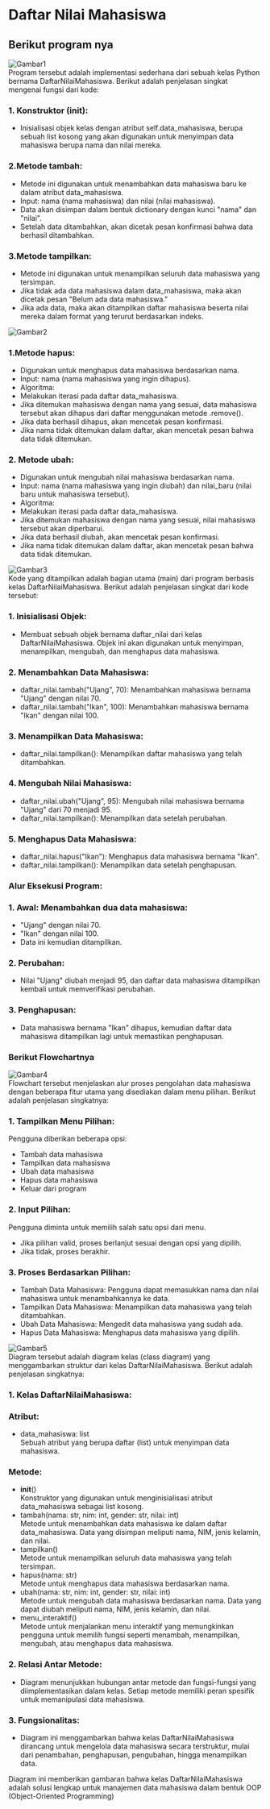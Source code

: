# Daftar Nilai Mahasiswa

## Berikut program nya

![Gambar1](https://github.com/Raihanardiansyah/Praktikum_8/blob/main/ss/1.png?raw=true)  
Program tersebut adalah implementasi sederhana dari sebuah kelas Python bernama DaftarNilaiMahasiswa. Berikut adalah penjelasan singkat mengenai fungsi dari kode:  
### 1. Konstruktor (__init__):  
- Inisialisasi objek kelas dengan atribut self.data_mahasiswa, berupa sebuah list kosong yang akan digunakan untuk menyimpan data mahasiswa berupa nama dan nilai mereka.  
### 2.Metode tambah:  
- Metode ini digunakan untuk menambahkan data mahasiswa baru ke dalam atribut data_mahasiswa.  
- Input: nama (nama mahasiswa) dan nilai (nilai mahasiswa).  
- Data akan disimpan dalam bentuk dictionary dengan kunci "nama" dan "nilai".  
- Setelah data ditambahkan, akan dicetak pesan konfirmasi bahwa data berhasil ditambahkan.  
### 3.Metode tampilkan:  
- Metode ini digunakan untuk menampilkan seluruh data mahasiswa yang tersimpan.  
- Jika tidak ada data mahasiswa dalam data_mahasiswa, maka akan dicetak pesan "Belum ada data mahasiswa."  
- Jika ada data, maka akan ditampilkan daftar mahasiswa beserta nilai mereka dalam format yang terurut berdasarkan indeks.

![Gambar2](https://github.com/Raihanardiansyah/Praktikum_8/blob/main/ss/2.png?raw=true)  
### 1.Metode hapus:  
- Digunakan untuk menghapus data mahasiswa berdasarkan nama.  
- Input: nama (nama mahasiswa yang ingin dihapus).  
- Algoritma:  
- Melakukan iterasi pada daftar data_mahasiswa.  
- Jika ditemukan mahasiswa dengan nama yang sesuai, data mahasiswa tersebut akan dihapus dari daftar menggunakan metode .remove().
- Jika data berhasil dihapus, akan mencetak pesan konfirmasi.
- Jika nama tidak ditemukan dalam daftar, akan mencetak pesan bahwa data tidak ditemukan.

### 2. Metode ubah:  
- Digunakan untuk mengubah nilai mahasiswa berdasarkan nama.  
- Input: nama (nama mahasiswa yang ingin diubah) dan nilai_baru (nilai baru untuk mahasiswa tersebut).  
- Algoritma:  
- Melakukan iterasi pada daftar data_mahasiswa.  
- Jika ditemukan mahasiswa dengan nama yang sesuai, nilai mahasiswa tersebut akan diperbarui.  
- Jika data berhasil diubah, akan mencetak pesan konfirmasi.  
- Jika nama tidak ditemukan dalam daftar, akan mencetak pesan bahwa data tidak ditemukan.  

![Gambar3](https://github.com/Raihanardiansyah/Praktikum_8/blob/main/ss/3.png?raw=true)  
Kode yang ditampilkan adalah bagian utama (main) dari program berbasis kelas DaftarNilaiMahasiswa. Berikut adalah penjelasan singkat dari kode tersebut:  
### 1. Inisialisasi Objek:
- Membuat sebuah objek bernama daftar_nilai dari kelas DaftarNilaiMahasiswa. Objek ini akan digunakan untuk menyimpan, menampilkan, mengubah, dan menghapus data mahasiswa.  
### 2. Menambahkan Data Mahasiswa:  
- daftar_nilai.tambah("Ujang", 70): Menambahkan mahasiswa bernama "Ujang" dengan nilai 70.  
- daftar_nilai.tambah("Ikan", 100): Menambahkan mahasiswa bernama "Ikan" dengan nilai 100.  
### 3. Menampilkan Data Mahasiswa:  
- daftar_nilai.tampilkan(): Menampilkan daftar mahasiswa yang telah ditambahkan.  
### 4. Mengubah Nilai Mahasiswa:  
- daftar_nilai.ubah("Ujang", 95): Mengubah nilai mahasiswa bernama "Ujang" dari 70 menjadi 95.  
- daftar_nilai.tampilkan(): Menampilkan data setelah perubahan.  
### 5. Menghapus Data Mahasiswa:  
- daftar_nilai.hapus("Ikan"): Menghapus data mahasiswa bernama "Ikan".  
- daftar_nilai.tampilkan(): Menampilkan data setelah penghapusan.  

### Alur Eksekusi Program:
### 1. Awal: Menambahkan dua data mahasiswa:
- "Ujang" dengan nilai 70.
- "Ikan" dengan nilai 100.
- Data ini kemudian ditampilkan.
### 2. Perubahan:   
- Nilai "Ujang" diubah menjadi 95, dan daftar data mahasiswa ditampilkan kembali untuk memverifikasi perubahan.
### 3. Penghapusan:  
- Data mahasiswa bernama "Ikan" dihapus, kemudian daftar data mahasiswa ditampilkan lagi untuk memastikan penghapusan.

### Berikut Flowchartnya  
![Gambar4](https://github.com/Raihanardiansyah/Praktikum_8/blob/main/ss/flowchart.jpg?raw=true)  
Flowchart tersebut menjelaskan alur proses pengolahan data mahasiswa dengan beberapa fitur utama yang disediakan dalam menu pilihan. Berikut adalah penjelasan singkatnya:  
### 1. Tampilkan Menu Pilihan:  
Pengguna diberikan beberapa opsi:  
- Tambah data mahasiswa  
- Tampilkan data mahasiswa  
- Ubah data mahasiswa  
- Hapus data mahasiswa  
- Keluar dari program
### 2. Input Pilihan:  
Pengguna diminta untuk memilih salah satu opsi dari menu.  
- Jika pilihan valid, proses berlanjut sesuai dengan opsi yang dipilih.  
- Jika tidak, proses berakhir.  
### 3. Proses Berdasarkan Pilihan:  
- Tambah Data Mahasiswa: Pengguna dapat memasukkan nama dan nilai mahasiswa untuk menambahkannya ke data.  
- Tampilkan Data Mahasiswa: Menampilkan data mahasiswa yang telah ditambahkan.  
- Ubah Data Mahasiswa: Mengedit data mahasiswa yang sudah ada.  
- Hapus Data Mahasiswa: Menghapus data mahasiswa yang dipilih.  

![Gambar5](https://github.com/Raihanardiansyah/Praktikum_8/blob/main/ss/diagram.png?raw=true)  
Diagram tersebut adalah diagram kelas (class diagram) yang menggambarkan struktur dari kelas DaftarNilaiMahasiswa. Berikut adalah penjelasan singkatnya:  
### 1. Kelas DaftarNilaiMahasiswa:  
### Atribut:  
-  data_mahasiswa: list  
Sebuah atribut yang berupa daftar (list) untuk menyimpan data mahasiswa.  
### Metode:  
- __init__()  
Konstruktor yang digunakan untuk menginisialisasi atribut data_mahasiswa sebagai list kosong.  
- tambah(nama: str, nim: int, gender: str, nilai: int)  
Metode untuk menambahkan data mahasiswa ke dalam daftar data_mahasiswa. Data yang disimpan meliputi nama, NIM, jenis kelamin, dan nilai.  
- tampilkan()  
Metode untuk menampilkan seluruh data mahasiswa yang telah tersimpan.  
- hapus(nama: str)  
Metode untuk menghapus data mahasiswa berdasarkan nama.  
- ubah(nama: str, nim: int, gender: str, nilai: int)  
Metode untuk mengubah data mahasiswa berdasarkan nama. Data yang dapat diubah meliputi nama, NIM, jenis kelamin, dan nilai.  
- menu_interaktif()  
Metode untuk menjalankan menu interaktif yang memungkinkan pengguna untuk memilih fungsi seperti menambah, menampilkan, mengubah, atau menghapus data mahasiswa.  

### 2. Relasi Antar Metode:  
- Diagram menunjukkan hubungan antar metode dan fungsi-fungsi yang diimplementasikan dalam kelas. Setiap metode memiliki peran spesifik untuk memanipulasi data mahasiswa.
### 3. Fungsionalitas:  
- Diagram ini menggambarkan bahwa kelas DaftarNilaiMahasiswa dirancang untuk mengelola data mahasiswa secara terstruktur, mulai dari penambahan, penghapusan, pengubahan, hingga menampilkan data.

Diagram ini memberikan gambaran bahwa kelas DaftarNilaiMahasiswa adalah solusi lengkap untuk manajemen data mahasiswa dalam bentuk OOP (Object-Oriented Programming)  
